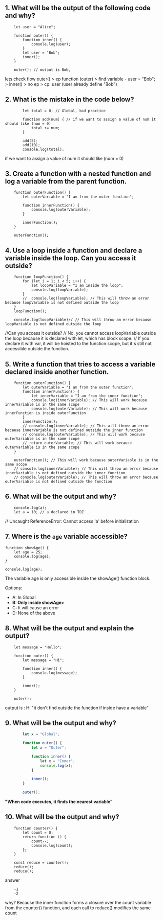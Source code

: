 ## 1. What will be the output of the following code and why?

        let user = "Alice";

        function outer() {
            function inner() {
                console.log(user);
            }
            let user = "Bob";
            inner();
        }

        outer(); // output is Bob, 

 lets check flow 
        outer() > ep function (outer) > find variable - user = "Bob"; > inner() > no ep > cp: user (user already define "Bob")



## 2. What is the mistake in the code below?

            let total = 0; // Global, bad practice

            function add(num) { // if we want to assign a value of num it should like (num = 0)
                total += num;
            }

            add(5);
            add(10);
            console.log(total);

 if we want to assign a value of num it should like (num = 0)


## 3. Create a function with a nested function and log a variable from the parent function.
        function outerFunction() {
            let outerVariable = "I am from the outer function";

            function innerFunction() {
                console.log(outerVariable);
            }

            innerFunction();
        }

        outerFunction(); 

## 4. Use a loop inside a function and declare a variable inside the loop. Can you access it outside?

        function loopFunction() {
            for (let i = 1; i < 5; i++) {
                let loopVariable = "I am inside the loop";
                console.log(loopVariable);
            }
            //  console.log(loopVariable); // This will throw an error because loopVariable is not defined outside the loop
        }
        loopFunction();

        console.log(loopVariable)// // This will throw an error because loopVariable is not defined outside the loop

//Can you access it outside?
// No, you cannot access loopVariable outside the loop because it is declared with let, which has block scope.
// If you declare it with var, it will be hoisted to the function scope, but it's still not accessible outside the function.    


## 5. Write a function that tries to access a variable declared inside another function.

        function outerFunction() {
            let outerVariable = "I am from the outer function";
            function innerFunction() {
                let innerVariable = "I am from the inner function";
                console.log(innerVariable); // This will work because innerVariable is in the same scope
                console.log(outerVariable); // This will work because innerFunction is inside outerFunction
            }
            innerFunction();
            // console.log(innerVariable); // This will throw an error because innerVariable is not defined outside the inner function
            // console.log(outerVariable); // This will work because outerVariable is in the same scope
            // return outerVariable; // This will work because outerVariable is in the same scope
        }

        outerFunction(); // This will work because outerVariable is in the same scope
        // console.log(innerVariable); // This will throw an error because innerVariable is not defined outside the inner function
        // console.log(outerVariable); // This will throw an error because outerVariable is not defined outside the function



## 6. What will be the output and why?

        console.log(a); 
        let a = 10; // a declared in TDZ


// Uncaught ReferenceError: Cannot access 'a' before initialization



## 7. Where is the `age` variable accessible?

    function showAge() {
        let age = 25;
        console.log(age);
    }

    console.log(age);

The variable age is only accessible inside the showAge() function block.

Options:
- A: In Global
- <b>B: Only inside showAge></b>
- C: It will cause an error
- D: None of the above

## 8. What will be the output and explain the output?

        let message = "Hello";

        function outer() {
            let message = "Hi";

            function inner() {
                console.log(message);
            }

            inner();
        }

        outer();

output is : Hi
"it don't find outside the function if inside have a variable"


## 9. What will be the output and why?
```js
        let x = "Global";

        function outer() {
            let x = "Outer";

            function inner() {
                let x = "Inner";
                console.log(x);
            }

            inner();
        }

        outer();
```
<b>"When code executes, it finds the nearest variable"</b>

## 10. What will be the output and why?

        function counter() {
            let count = 0;
            return function () {
                count--;
                console.log(count);
            };
        }

        const reduce = counter();
        reduce();
        reduce();

answer 

        -1
        -2

why?
Because the inner function forms a closure over the count variable from the counter() function, and each call to reduce() modifies the same count
